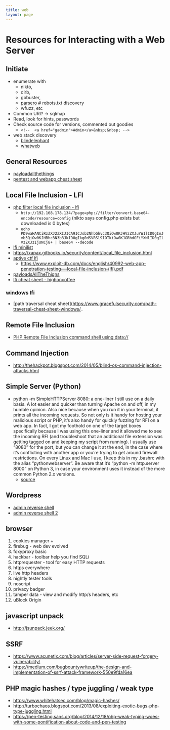```yaml
---
title: web
layout: page
---
```

# Resources for Interacting with a Web Server

## Initiate
* enumerate with 
    * nikto,
    * dirb,
    * gobuster,
    * [parsero](https://tools.kali.org/information-gathering/parsero) # robots.txt discovery
    * wfuzz, etc
* Common URI? -> sqlmap
* Read, look for hints, passwords
* Check source code for versions, commented out goodies
    * `<!--  <a href="gadmin">Admin</a>&nbsp;&nbsp; -->`
* web stack discovery
    * [blindelephant](https://tools.kali.org/web-applications/blindelephant)
    * [whatweb](http://www.morningstarsecurity.com/research/whatweb)

## General Resources
* [payloadallthethings](https://github.com/swisskyrepo/PayloadsAllTheThings)
* [pentest and webapp cheat sheet](https://doxsec.wordpress.com/2017/07/21/penetration-testing-and-webapp-cheat-sheets/)

## Local File Inclusion - LFI
* [php filter local file inclusion - lfi](https://www.idontplaydarts.com/2011/02/using-php-filter-for-local-file-inclusion/)
    * `http://192.168.178.134/?page=php://filter/convert.base64-encode/resource=config` (nikto says config.php exists but downloaded is 0 bytes)
    * `echo
        PD9waHANCiRzZXJ2ZXIJICA9ICJsb2NhbGhvc3QiOw0KJHVzZXJuYW1lID0gInJvb3QiOw0KJHBhc3N3b3JkID0gIkg0dSVRSl9IOTkiOw0KJGRhdGFiYXNlID0gIlVzZXJzIjsNCj8+
        | base64 --decode`
* [lfi minilist](https://penetrate.io/2014/09/25/local-file-inclusion-mini-list/)
* https://xapax.gitbooks.io/security/content/local_file_inclusion.html
* [aptive ctf lfi](https://www.aptive.co.uk/blog/local-file-inclusion-lfi-testing/)
    * https://www.exploit-db.com/docs/english/40992-web-app-penetration-testing---local-file-inclusion-(lfi).pdf
* [payloadsAllTheThigns](https://github.com/swisskyrepo/PayloadsAllTheThings/tree/master/File%20Inclusion%20-%20Path%20Traversal)
* [lfi cheat sheet - highoncoffee](https://highon.coffee/blog/lfi-cheat-sheet/)

### windows lfi
* [path traversal cheat
    sheet](https://www.gracefulsecurity.com/path-traversal-cheat-sheet-windows/_

## Remote File Inclusion
* [PHP Remote File Inclusion command shell using
    data://](https://www.idontplaydarts.com/2011/03/php-remote-file-inclusion-command-shell-using-data-stream/)

## Command Injection
* http://thehackpot.blogspot.com/2014/05/blind-os-command-injection-attacks.html

## Simple Server (Python)
* python -m SimpleHTTPServer 8080: a one-liner I still use on a daily basis.  A lot easier and quicker than turning Apache on and off, in my humble opinion.  Also nice because when you run it in your terminal, it prints all the incoming requests.  So not only is it handy for hosting your malicious script or PHP, it’s also handy for quickly fuzzing for RFI on a web app.  In fact, I got my foothold on one of the target boxes specifically because I was using this one-liner and it allowed me to see the incoming RFI (and troubleshoot that an additional file extension was getting tagged on and keeping my script from running).  I usually use “8080” for the port, but you can change it at the end, in the case where it’s conflicting with another app or you’re trying to get around firewall restrictions.  On every Linux and Mac I use, I keep this in my .bashrc with the alias “pythonwebserver”.  Be aware that it’s “python -m http.server 8000” on Python 3, in case your environment uses it instead of the more common Python 2.x versions.
    * [source](https://ch1kpee.com/2016/11/04/oscp-update/)

## Wordpress
* [admin reverse
    shell](http://www.r00tsec.com/2015/08/howto-create-backdoor-in-wordpress.html)
* [admin reverse shell 2](https://r0rshark.github.io/2015/07/30/google/)

## browser
1. cookies manager +
2. firebug - web dev evolved
3. foxyproxy basic
4. hackbar - toolbar help you find SQLi
5. httprequester - tool for easy HTTP requests
6. https everywhere
7. live http headers
8. nightly tester tools
9. noscript
10. privacy badger
11. tamper data - view and modify http/s headers, etc
12. uBlock Origin

## javascript unpack
* http://jsunpack.jeek.org/

## SSRF
* https://www.acunetix.com/blog/articles/server-side-request-forgery-vulnerability/
* https://medium.com/bugbountywriteup/the-design-and-implementation-of-ssrf-attack-framework-550e9fda16ea

## PHP magic hashes / type juggling / weak type
* https://www.whitehatsec.com/blog/magic-hashes/
* http://turbochaos.blogspot.com/2013/08/exploiting-exotic-bugs-php-type-juggling.html
* https://pen-testing.sans.org/blog/2014/12/18/php-weak-typing-woes-with-some-pontification-about-code-and-pen-testing
